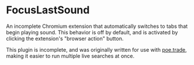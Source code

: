 # FocusLastSound

An incomplete Chromium extension that automatically switches to tabs that begin playing sound.
This behavior is off by default, and is activated by clicking the extension's "browser action" button.

This plugin is incomplete, and was originally written for use with [poe.trade](http://poe.trade/),
making it easier to run multiple live searches at once.
